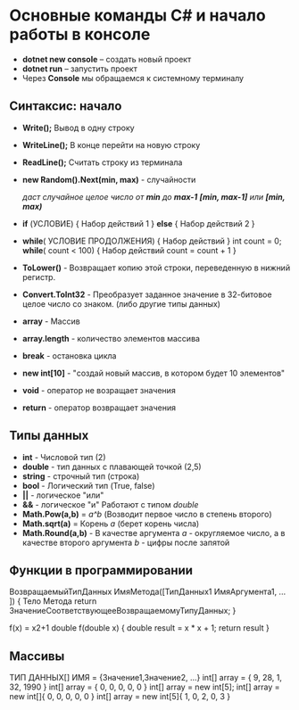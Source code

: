 # Основные команды С# и начало работы в консоле

* **dotnet new console** – создать новый проект
* **dotnet run** – запустить проект
* Через **Console** мы обращаемся к системному 
терминалу

## Синтаксис: начало

* **Write();** Вывод в одну строку
* **WriteLine();** В конце перейти на новую строку
* **ReadLine();** Считать строку из терминала
* **new Random().Next(min, max)** - случайности

    _даст случайное целое число от **min** до **max-1**
    **[min, max-1]** или **[min, max)**_
* **if** (УСЛОВИЕ)
{
    Набор действий 1
}
**else**
{
    Набор действий 2
}
* **while**( УСЛОВИЕ ПРОДОЛЖЕНИЯ) 
{
 Набор действий
}
int count = 0;
**while**( count < 100) 
{
 Набор действий
 count = count + 1
}
* **ToLower()** - Возвращает копию этой строки, переведенную в нижний регистр.
* **Convert.ToInt32** - Преобразует заданное значение в 32-битовое целое число со знаком. (либо другие типы данных)
* **array** - Массив
* **array.length** - количество элементов массива
* **break** - остановка цикла
* **new int[10]** - "создай новый массив, в котором будет 10 элементов"
* **void** - оператор не возращает значения
* **return** - оператор возвращает значения

## Типы данных

* **int** - Числовой тип (2)
* **double** - тип данных с плавающей точкой (2,5)
* **string** - строчный тип (строка)
* **bool** - Логический тип (True, false)
* **||** - логическое "или"
* **&&** - логическое "и"
Работают с типом _double_
* **Math.Pow(a,b)** = _a^b_ (Возводит первое число в степень второго)
* **Math.sqrt(a)** = Корень _a_ (берет корень числа)
* **Math.Round(a,b)** - В качестве аргумента _a_ - округляемое число, а в качестве второго аргумента _b_ - цифры после запятой



## Функции в программировании

ВозвращаемыйТипДанных ИмяМетода([ТипДанных1 ИмяАргумента1, ... ])
{
    Тело Метода
    return ЗначениеСоответствующееВозвращаемомуТипуДанных;
}

f(x) = x2+1
double f(double x)
{
    double result = x * x + 1;
    return result
}

## Массивы

ТИП ДАННЫХ[] ИМЯ = {Значение1,Значение2, ...}
int[] array = { 9, 28, 1, 32, 1990 }
int[] array = { 0, 0, 0, 0, 0 }
int[] array = new int[5];
int[] array = new int[]{ 0, 0, 0, 0, 0 }
int[] array = new int[5]{ 1, 0, 2, 0, 3 }
